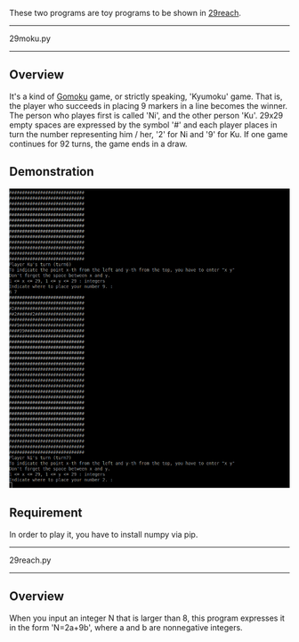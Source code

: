 
These two programs are toy programs to be shown in [29reach](https://29reach.com/ "29reach").


---

29moku.py

---

## Overview

It's a kind of [Gomoku](https://en.wikipedia.org/wiki/Gomoku "Gomoku") game, or strictly speaking, 'Kyumoku' game. That is, the player who succeeds in placing 9 markers in a line becomes the winner. The person who playes first is called 'Ni', and the other person 'Ku'. 29x29 empty spaces are expressed by the symbol '#' and each player places in turn the number representing him / her, '2' for Ni and '9' for Ku. If one game continues for 92 turns, the game ends in a draw.


## Demonstration


![29moku](https://github.com/yuyawk/29reach/blob/master/29moku.png "29moku")



## Requirement


In order to play it, you have to install numpy via pip.


---

29reach.py  

---

## Overview

When you input an integer N that is larger than 8, this program expresses it in the form 'N=2a+9b', where a and b are nonnegative integers.       
